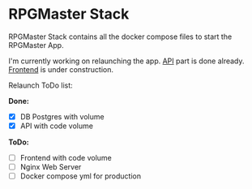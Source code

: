 # RPGMaster Stack

RPGMaster Stack contains all the docker compose files to start the RPGMaster App.

I'm currently working on relaunching the app.
[API](https://github.com/zaknafain/rpg-master-api) part is done already.
[Frontend](https://github.com/zaknafain/rpg-master-frontend) is under construction.

Relaunch ToDo list:

**Done:**

- [x] DB Postgres with volume
- [x] API with code volume

**ToDo:**

- [ ] Frontend with code volume
- [ ] Nginx Web Server
- [ ] Docker compose yml for production
